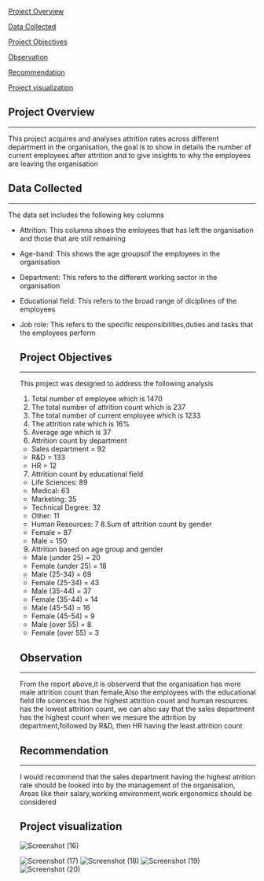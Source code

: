 [Project Overview](project-overview)

[Data Collected](data-collected)

[Project Objectives](project-objectives)

[Observation](observation)

[Recommendation](recommendation)

[Project visualization](project-visualization)



## Project Overview
---
This project acquires and analyses attrition rates across different department in the organisation, the goal is to show in details the number of current employees after attrition and to give insights to why the employees are leaving the organisation
## Data Collected
---
The data set includes the following key columns
- Attrition: This columns shoes the emloyees that has left the organisation and those that are still remaining
- Age-band: This shows the age groupsof the employees in the organisation
- Department: This refers to the different working sector in the organisation
- Educational field: This refers to the broad range of diciplines of the employees
- Job role: This refers to the specific responsibilities,duties and tasks that the employees perform

  ## Project Objectives
  ---
  This project was designed to address the following analysis
  1. Total number of employee which is 1470
  2. The total number of attrition count which is 237
  3. The total number of current employee which is 1233
  4. The attrition rate which is 16%
  5. Average age which is 37
  6. Attrition count by department
  - Sales department = 92
  - R&D = 133
  - HR = 12
  7. Attrition count by educational field
    - Life Sciences: 89
    - Medical: 63
    - Marketing: 35
    - Technical Degree: 32
    - Other: 11
    - Human Resources: 7
   8.Sum of attrition count by gender
    - Female = 87
    - Male = 150
    9. Attrition based on age group and gender
    - Male (under 25) = 20
    - Female (under 25) = 18
    - Male (25-34) = 69
    - Female (25-34) = 43
    - Male (35-44) = 37
    - Female (35-44) = 14
    - Male (45-54) = 16
    - Female (45-54) = 9
    - Male (over 55) = 8
    - Female (over 55) = 3
   
    ## Observation
    ---
    From the report above,it is observerd that the organisation has more male attrition count than female,Also the employees with the educational field life sciences has the highest attrition count and human resources has the lowest attrition count, we can also say that the sales department has the highest count when we mesure the attrition by department,followed by R&D, then HR having the least attrition count 

  ## Recommendation
  ---
  I would recommend that the sales department having the highest atrition rate should be looked into by the management of the organisation, Areas like their salary,working environment,work ergonomics should be considered

  ## Project visualization
   ![Screenshot (16)](https://github.com/user-attachments/assets/a8bf9478-9dfe-4fa4-8503-d20501b54b8c)
  
  ![Screenshot (17)](https://github.com/user-attachments/assets/bd83bb73-aa9f-4bf4-a3d1-4856b68cc228)
![Screenshot (18)](https://github.com/user-attachments/assets/d94353cb-58aa-4203-a102-651d46401b4c)
![Screenshot (19)](https://github.com/user-attachments/assets/1def525c-1c1f-46ca-8873-a9d0f7ec17d5)
![Screenshot (20)](https://github.com/user-attachments/assets/eb873522-0fc7-4abf-a54d-2bf19288d2a1)


